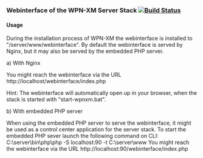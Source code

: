 ### Webinterface of the WPN-XM Server Stack [![Build Status](https://travis-ci.org/WPN-XM/webinterface.png)](https://travis-ci.org/WPN-XM/webinterface)


#### Usage


During the installation process of WPN-XM the webinterface is installed to "/server/www/webinterface".
By default the webinterface is served by Nginx, but it may also be served by the embedded PHP server.

a) With Nginx

You might reach the webinterface via the URL http://localhost/webinterface/index.php

Hint: The webinterface will automatically open up in your browser, when the stack is started with "start-wpnxm.bat".

b) With embedded PHP server

When using the embedded PHP server to serve the webinterface, it might be used as a control center application for the server stack.
To start the embedded PHP sever launch the following command on CLI: 
C:\server\bin\php\php -S localhost:90 -t C:\server\www
You might reach the webinterface via the URL http://localhost:90/webinterface/index.php
